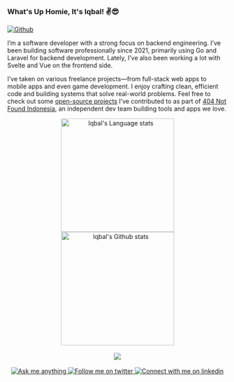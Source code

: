 ### What's Up Homie, It's Iqbal! ✌️😎

[![Github](https://img.shields.io/github/followers/iqbaleff214?label=Follow&style=social)](https://github.com/iqbaleff214)

I’m a software developer with a strong focus on backend engineering. I’ve been building software professionally since 2021, primarily using Go and Laravel for backend development. Lately, I’ve also been working a lot with Svelte and Vue on the frontend side.

I’ve taken on various freelance projects—from full-stack web apps to mobile apps and even game development. I enjoy crafting clean, efficient code and building systems that solve real-world problems. Feel free to check out some [open-source projects](https://github.com/404NotFoundIndonesia) I’ve contributed to as part of [404 Not Found Indonesia](https://404notfound.fun), an independent dev team building tools and apps we love.

<div align="center"> 
  <img height=259 src="https://github-readme-stats-git-masterrstaa-rickstaa.vercel.app/api/top-langs/?username=iqbaleff214&layout=compact&langs_count=14&hide_border=true&role=owner,collaborator&theme=default#gh-light-mode-only" alt="Iqbal's Language stats" />
  <img height=259 src="https://github-readme-stats-git-masterrstaa-rickstaa.vercel.app/api?username=iqbaleff214&show_icons=true&line_height=28&hide_border=true&card_width=347&include_all_commits=true&role=owner,collaborator&theme=default#gh-light-mode-only" alt="Iqbal's Github stats" />
</div>

<br />

<div align="center">
  <img src="https://github-readme-streak-stats.herokuapp.com/?user=iqbaleff214"/>
</div>

<br />

<div align="center">
  <a href="https://t.me/iqbaleff214">
    <img src="https://img.shields.io/badge/message-%40iqbaleff214-1DA1F2?style=for-the-badge&logo=telegram&labelColor=000&color=3572A5#gh-light-mode-only" alt="Ask me anything">
  </a>
  <a href="https://twitter.com/intent/follow?screen_name=iqbaleff214">
    <img src="https://img.shields.io/badge/follow-%40iqbaleff214-1DA1F2?style=for-the-badge&logo=twitter&labelColor=000&color=3572A5#gh-light-mode-only" alt="Follow me on twitter" >
  </a>
  <a href="https://www.linkedin.com/in/iqbaleff214">
    <img src="https://img.shields.io/badge/LinkedIn-3572A5?style=for-the-badge&logo=linkedin&logoColor=white#gh-light-mode-only" alt="Connect with me on linkedin" >
  </a>
</div>
